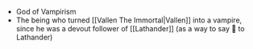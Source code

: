 - God of Vampirism
- The being who turned [[Vallen The Immortal|Vallen]] into a vampire, since he was a devout follower of [[Lathander]] (as a way to say 🖕 to Lathander)